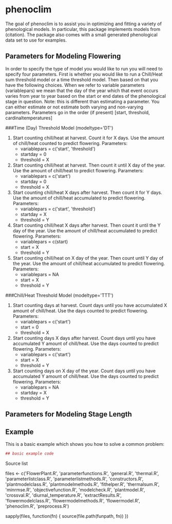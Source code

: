 
# phenoclim

The goal of phenoclim is to assist you in optimizing and fitting a variety of phenological models. In particular, this package implements models from (citation). The package also comes with a small generated phenological data set to use for examples.

## Parameters for Modeling Flowering

In order to specify the type of model you would like to run you will need to specify four parameters. First is whether you would like to run a Chill/Heat sum threshold model or a time threshold model. Then based on that you have the following choices. When we refer to variable parameters (variablepars) we mean that the day of the year which that event occurs varies from year to year based on the start or end dates of the phenological stage in question. Note: this is different than estimating a parameter. You can either estimate or not estimate both varying and non-varying parameters. Parameters go in the order (if present) [start, threshold, cardinaltemperatures]
 
###Time (Day) Threshold Model (modeltype='DT')
1. Start counting chill/heat at harvest. Count it for X days. Use the amount of chill/heat counted to predict flowering. Parameters:
    * variablepars = c('start', 'threshold')
    * startday = 0
    * threshold = X
2. Start counting chill/heat at harvest. Then count it until X day of the year. Use the amount of chill/heat to predict flowering. Parameters:
    * variablepars = c('start')
    * startday = 0
    * threshold = X
3. Start counting chill/heat X days after harvest. Then count it for Y days. Use the amount of chill/heat accumulated to predict flowering. Parameters:
    * variablepars = c('start', 'threshold')
    * startday = X
    * threshold = Y
4. Start counting chill/heat X days after harvest. Then count it until the Y day of the year. Use the amount of chill/heat accumulated to predict flowering. Parameters:
    * variablepars = c(start)
    * start = X
    * threshold = Y
5. Start counting chill/heat on X day of the year. Then count until Y day of the year. Use the amount of chill/heat accumulated to predict flowering. Parameters:
    * variablepars = NA
    * start = X
    * threshold = Y

###Chill/Heat Threshold Model (modeltype='TTT')
1. Start counting days at harvest. Count days until you have accumulated X amount of chill/heat. Use the days counted to predict flowering. Parameters:
    * variablepars = c('start')
    * start = 0
    * threshold = X
2. Start counting days X days after harvest. Count days until you have accumulated Y amount of chill/heat. Use the days counted to predict flowering. Parameters:
    * variablepars = c('start')
    * start = X
    * threshold = Y
3. Start counting days on X day of the year. Count days until you have accumulated Y amount of chill/heat. Use the days counted to predict flowering. Parameters:
    * variablepars = NA
    * startday = X
    * threshold = Y


## Parameters for Modeling Stage Length
    




## Example

This is a basic example which shows you how to solve a common problem:

``` r
## basic example code
```


Source list

files <- c('FlowerPlant.R',
    'parameterfunctions.R',
    'general.R',
    'thermal.R',
    'parameterlistclass.R',
    'parameterlistmethods.R',
    'constructors.R',
    'plantmodelclass.R',
    'plantmodelmethods.R',
    'fithelper.R',
    'thermalsum.R',
    'minrmse.R',
    'objectivefunction.R',
    'modelcheck.R',
    'plantmodel.R',
    'crossval.R',
    'diurnal_temperature.R',
    'extractResults.R',
    'flowermodelclass.R',
    'flowermodelmethods.R',
    'flowermodel.R',
    'phenoclim.R',
    'preprocess.R')

sapply(files, function(fn) {
    source(file.path(funpath, fn))
})



